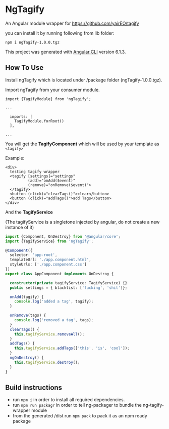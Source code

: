 # NgTagify

An Angular module wrapper for https://github.com/yairEO/tagify

you can install it by running following from lib folder:

`npm i ngTagify-1.0.0.tgz`


This project was generated with [Angular CLI](https://github.com/angular/angular-cli) version 6.1.3.

## How To Use
Install ngTagify which is located under /package folder (ngTagify-1.0.0.tgz).

Import ngTagify from your consumer module.

```
import {TagifyModule} from 'ngTagify';

...

  imports: [
    TagifyModule.forRoot()
  ],

...
```


You will get the **TagifyComponent** which will be used by your template as `<tagify>`

Example:

```
<div>
  testing tagify wrapper
  <tagify [settings]="settings"
          (add)="onAdd($event)"
          (remove)="onRemove($event)">
  </tagify>
  <button (click)="clearTags()">clear</button>
  <button (click)="addTags()">add Tags</button>
</div>
```

And the **TagifyService**

(The tagifyService is a singletone injected by angular, do not create a new instance of it)

```typescript
import {Component, OnDestroy} from '@angular/core';
import {TagifyService} from 'ngTagify';

@Component({
  selector: 'app-root',
  templateUrl: './app.component.html',
  styleUrls: ['./app.component.css']
})
export class AppComponent implements OnDestroy {

  constructor(private tagifyService: TagifyService) {}
  public settings = { blacklist: ['fucking', 'shit']};

  onAdd(tagify) {
    console.log('added a tag', tagify);
  }

  onRemove(tags) {
    console.log('removed a tag', tags);
  }
  clearTags() {
    this.tagifyService.removeAll();
  }
  addTags() {
    this.tagifyService.addTags(['this', 'is', 'cool']);
  }
  ngOnDestroy() {
    this.tagifyService.destroy();
  }
}
```

## Build instructions
- run `npm i` in order to install all required dependencies.
- run `npm run packagr` in order to tell ng-packager to bundle the ng-tagify-wrapper module
- from the generated /dist run `npm pack` to pack it as an npm ready package
